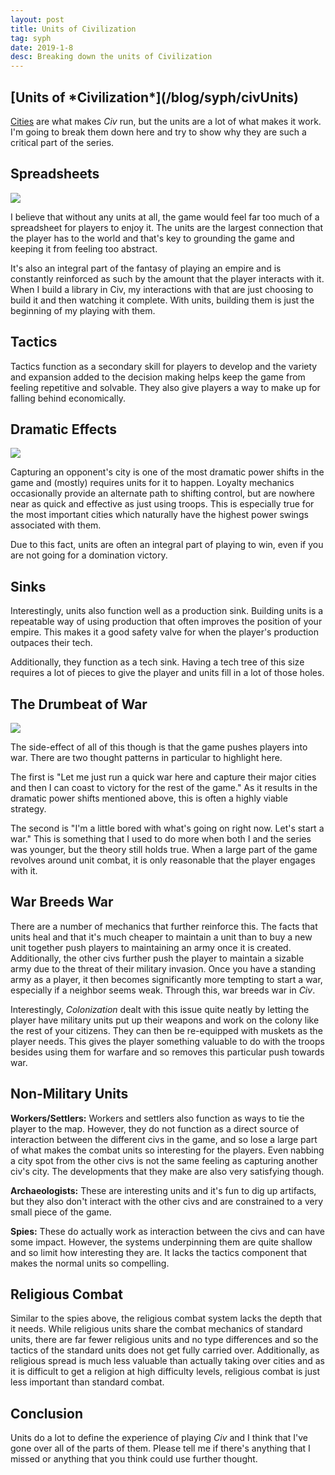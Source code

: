 ```yaml
---
layout: post
title: Units of Civilization
tag: syph
date: 2019-1-8
desc: Breaking down the units of Civilization
---
```

<h2>[Units of *Civilization*](/blog/syph/civUnits)</h2>

[Cities](/blog/syph/civCities) are what makes *Civ* run, but the units are a lot of what makes it work. I'm going to break them down here and try to show why they are such a critical part of the series.

## Spreadsheets
<img src="/blogImages/civUnit1.png" />

I believe that without any units at all, the game would feel far too much of a spreadsheet for players to enjoy it. The units are the largest connection that the player has to the world and that's key to grounding the game and keeping it from feeling too abstract.


It's also an integral part of the fantasy of playing an empire and is constantly reinforced as such by the amount that the player interacts with it. When I build a library in Civ, my interactions with that are just choosing to build it and then watching it complete. With units, building them is just the beginning of my playing with them.

## Tactics

Tactics function as a secondary skill for players to develop and the variety and expansion added to the decision making helps keep the game from feeling repetitive and solvable. They also give players a way to make up for falling behind economically.

## Dramatic Effects
<img src="/blogImages/civUnit2.png" />

Capturing an opponent's city is one of the most dramatic power shifts in the game and (mostly) requires units for it to happen. Loyalty mechanics occasionally provide an alternate path to shifting control, but are nowhere near as quick and effective as just using troops. This is especially true for the most important cities which naturally have the highest power swings associated with them.


Due to this fact, units are often an integral part of playing to win, even if you are not going for a domination victory.

## Sinks

Interestingly, units also function well as a production sink. Building units is a repeatable way of using production that often improves the position of your empire. This makes it a good safety valve for when the player's production outpaces their tech.


Additionally, they function as a tech sink. Having a tech tree of this size requires a lot of pieces to give the player and units fill in a lot of those holes.

## The Drumbeat of War
<img src="/blogImages/civUnit3.png" />

The side-effect of all of this though is that the game pushes players into war. There are two thought patterns in particular to highlight here.


The first is "Let me just run a quick war here and capture their major cities and then I can coast to victory for the rest of the game." As it results in the dramatic power shifts mentioned above, this is often a highly viable strategy.


The second is "I'm a little bored with what's going on right now. Let's start a war." This is something that I used to do more when both I and the series was younger, but the theory still holds true. When a large part of the game revolves around unit combat, it is only reasonable that the player engages with it.

## War Breeds War

There are a number of mechanics that further reinforce this. The facts that units heal and that it's much cheaper to maintain a unit than to buy a new unit together push players to maintaining an army once it is created. Additionally, the other civs further push the player to maintain a sizable army due to the threat of their military invasion. Once you have a standing army as a player, it then becomes significantly more tempting to start a war, especially if a neighbor seems weak. Through this, war breeds war in *Civ*.


Interestingly, *Colonization* dealt with this issue quite neatly by letting the player have military units put up their weapons and work on the colony like the rest of your citizens. They can then be re-equipped with muskets as the player needs. This gives the player something valuable to do with the troops besides using them for warfare and so removes this particular push towards war.

## Non-Military Units

<b>Workers/Settlers:</b> Workers and settlers also function as ways to tie the player to the map. However, they do not function as a direct source of interaction between the different civs in the game, and so lose a large part of what makes the combat units so interesting for the players. Even nabbing a city spot from the other civs is not the same feeling as capturing another civ's city. The developments that they make are also very satisfying though.


<b>Archaeologists:</b> These are interesting units and it's fun to dig up artifacts, but they also don't interact with the other civs and are constrained to a very small piece of the game.


<b>Spies:</b> These do actually work as interaction between the civs and can have some impact. However, the systems underpinning them are quite shallow and so limit how interesting they are. It lacks the tactics component that makes the normal units so compelling.

## Religious Combat

Similar to the spies above, the religious combat system lacks the depth that it needs. While religious units share the combat mechanics of standard units, there are far fewer religious units and no type differences and so the tactics of the standard units does not get fully carried over. Additionally, as religious spread is much less valuable than actually taking over cities and as it is difficult to get a religion at high difficulty levels, religious combat is just less important than standard combat.

## Conclusion

Units do a lot to define the experience of playing *Civ* and I think that I've gone over all of the parts of them. Please tell me if there's anything that I missed or anything that you think could use further thought.

